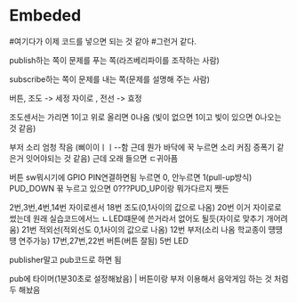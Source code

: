 # Embeded

#여기다가 이제 코드를 넣으면 되는 것 같아
#그런거 같다.


publish하는 쪽이 문제를 푸는 쪽(라즈베리파이를 조작하는 사람)

subscribe하는 쪽이 문제를 내는 쪽(문제를 설명해 주는 사람)






버튼, 조도 -> 세정
자이로 , 전선 -> 효정





조도센서는 가리면 1이고 위로 올리면 0나옴 (빛이 없으면 1이고 빛이 있으면 0나오는 것 같음)

부저 소리 엄청 작음 (삐이이ㅣㅣ--함 근데 뭔가 바닥에 꾹 누르면 소리 커짐 증폭기 같은거 잇어야되는 것 같음)
근데 오래 들으면 ㄷ귀아픔


버튼 sw뭐시기에 GPIO PIN연결하면됨
누르면 0, 안누르면 1(pull-up방식)
PUD_DOWN 꾺 누르고 있으면 0???PUD_UP이랑 뭐가다르지 쨋든


2번,3번,4번,14번 자이로센서
18번 조도(0,1사이의 값으로 나옴)
20번 이거 자이로로 썼는데 원래 실습코드에서느 ㄴLED떄문에 쓴거라서 없어도 될듯(자이로 맞추기 개어려움)
21번 적외선(적외선도 0,1사이의 값으로 나옴)
12번 부저(소리 나옴 학교종이 떙떙떙 연주가능)
17번,27번,22번 버튼(버튼 잘됨)
5번 LED




publisher말고 pub코드로 하면 됨

pub에 타이머(1분30초로 설정해놨음)
| 버튼이랑 부저 이용해서 음악게임 하는 것 처럼두 해놨음

